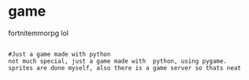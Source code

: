 # game
fortnitemmorpg lol
~~~~~~~~~~~~~~~~~~

#Just a game made with python
not much special, just a game made with  python, using pygame.
sprites are done myself, also there is a game server so thats neat
